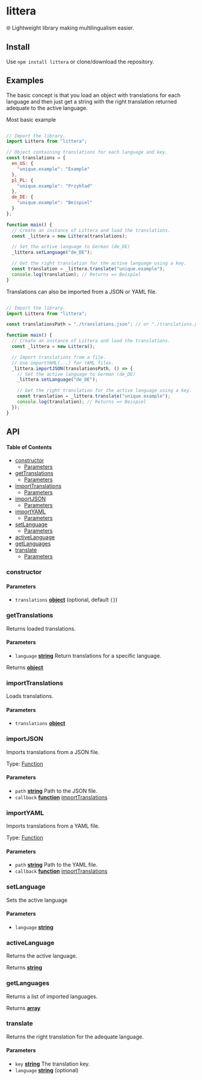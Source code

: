 # littera

🌐 Lightweight library making multilingualism easier.

## Install

Use `npm install littera` or clone/download the repository.

## Examples

The basic concept is that you load an object with translations for each language and then just get a string with the right translation returned adequate to the active language.

Most basic example
```javascript

// Import the library.
import Littera from "littera";

// Object containing translations for each language and key.
const translations = {
  en_US: {
    "unique.example": "Example"
  },
  pl_PL: {
    "unique.example": "Przykład"
  },
  de_DE: {
    "unique.example": "Beispiel"
  }
};

function main() {
  // Create an instance of Littera and load the translations.
  const _littera = new Littera(translations);

  // Set the active language to German (de_DE)
  _littera.setLanguage("de_DE");

  // Get the right translation for the active language using a key.
  const translation = _littera.translate("unique.example");
  console.log(translation); // Returns => Beispiel
}

```

Translations can also be imported from a JSON or YAML file.
```javascript

// Import the library.
import Littera from "littera";

const translationsPath = "./translations.json"; // or "./translations.yaml" for YAML files.

function main() {
  // Create an instance of Littera and load the translations.
  const _littera = new Littera();

  // Import translations from a file.
  // Use importYAML(...) for YAML files.
  _littera.importJSON(translationsPath, () => {
    // Set the active language to German (de_DE)
    _littera.setLanguage("de_DE");

    // Get the right translation for the active language using a key.
    const translation = _littera.translate("unique.example");
    console.log(translation); // Returns => Beispiel
  });
}

```

## API

<!-- Generated by documentation.js. Update this documentation by updating the source code. -->

#### Table of Contents

-   [constructor](#constructor)
    -   [Parameters](#parameters)
-   [getTranslations](#gettranslations)
    -   [Parameters](#parameters-1)
-   [importTranslations](#importtranslations)
    -   [Parameters](#parameters-2)
-   [importJSON](#importjson)
    -   [Parameters](#parameters-3)
-   [importYAML](#importyaml)
    -   [Parameters](#parameters-4)
-   [setLanguage](#setlanguage)
    -   [Parameters](#parameters-5)
-   [activeLanguage](#activelanguage)
-   [getLanguages](#getlanguages)
-   [translate](#translate)
    -   [Parameters](#parameters-6)

### constructor

#### Parameters

-   `translations` **[object](https://developer.mozilla.org/docs/Web/JavaScript/Reference/Global_Objects/Object)**  (optional, default `{}`)

### getTranslations

Returns loaded translations.

#### Parameters

-   `language` **[string](https://developer.mozilla.org/docs/Web/JavaScript/Reference/Global_Objects/String)** Return translations for a specific language.

Returns **[object](https://developer.mozilla.org/docs/Web/JavaScript/Reference/Global_Objects/Object)** 

### importTranslations

Loads translations.

#### Parameters

-   `translations` **[object](https://developer.mozilla.org/docs/Web/JavaScript/Reference/Global_Objects/Object)** 

### importJSON

Imports translations from a JSON file.

Type: [Function](https://developer.mozilla.org/docs/Web/JavaScript/Reference/Statements/function)

#### Parameters

-   `path` **[string](https://developer.mozilla.org/docs/Web/JavaScript/Reference/Global_Objects/String)** Path to the JSON file.
-   `callback` **[function](https://developer.mozilla.org/docs/Web/JavaScript/Reference/Statements/function)** [importTranslations](#importtranslations)

### importYAML

Imports translations from a YAML file.

Type: [Function](https://developer.mozilla.org/docs/Web/JavaScript/Reference/Statements/function)

#### Parameters

-   `path` **[string](https://developer.mozilla.org/docs/Web/JavaScript/Reference/Global_Objects/String)** Path to the YAML file.
-   `callback` **[function](https://developer.mozilla.org/docs/Web/JavaScript/Reference/Statements/function)** [importTranslations](#importtranslations)

### setLanguage

Sets the active language

#### Parameters

-   `language` **[string](https://developer.mozilla.org/docs/Web/JavaScript/Reference/Global_Objects/String)** 

### activeLanguage

Returns the active language.

Returns **[string](https://developer.mozilla.org/docs/Web/JavaScript/Reference/Global_Objects/String)** 

### getLanguages

Returns a list of imported languages.

Returns **[array](https://developer.mozilla.org/docs/Web/JavaScript/Reference/Global_Objects/Array)** 

### translate

Returns the right translation for the adequate language.

#### Parameters

-   `key` **[string](https://developer.mozilla.org/docs/Web/JavaScript/Reference/Global_Objects/String)** The translation key.
-   `language` **[string](https://developer.mozilla.org/docs/Web/JavaScript/Reference/Global_Objects/String)** (optional)
